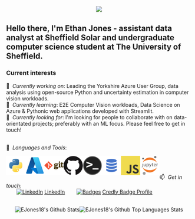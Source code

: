 <div align="center"><img src="https://images.unsplash.com/photo-1451187580459-43490279c0fa?ixlib=rb-1.2.1&ixid=MnwxMjA3fDB8MHxwaG90by1wYWdlfHx8fGVufDB8fHx8&auto=format&fit=crop&w=2500&h=320&q=80"/></div>

## Hello there, I'm Ethan Jones - assistant data analyst at Sheffield Solar and undergraduate computer science student at The University of Sheffield. ##

### Current interests ###
🔭 &nbsp;*Currently working on*: Leading the Yorkshire Azure User Group, data analysis using open-source Python and uncertainty estimation in computer vision workloads.<br>
🌱 &nbsp;*Currently learning*: E2E Computer Vision workloads, Data Science on Azure & Pythonic web applications developed with Streamlit.<br>
🤔 &nbsp;*Currently looking for*: I'm looking for people to collaborate with on data-orientated projects; preferably with an ML focus. Please feel free to get in touch!<br>
<br>

💾 &nbsp;*Languages and Tools*:

<img align="left" alt="Python" width="52px" src="https://raw.githubusercontent.com/github/explore/80688e429a7d4ef2fca1e82350fe8e3517d3494d/topics/python/python.png" />
<img align="left" alt="Azure" width="52px" src="https://raw.githubusercontent.com/github/explore/eaef8552d8b082ffafe2bfc8a5023d47da904aac/topics/azure/azure.png" />
<img align="left" alt="Git" width="52px" src="https://raw.githubusercontent.com/github/explore/80688e429a7d4ef2fca1e82350fe8e3517d3494d/topics/git/git.png" />
<img align="left" alt="GitHub" width="52px" src="https://raw.githubusercontent.com/github/explore/78df643247d429f6cc873026c0622819ad797942/topics/github/github.png" />
<img align="left" alt="PowerShell" width="52px" src="https://raw.githubusercontent.com/github/explore/80688e429a7d4ef2fca1e82350fe8e3517d3494d/topics/terminal/terminal.png" />
<img align="left" alt="SQL" width="52px" src="https://raw.githubusercontent.com/github/explore/80688e429a7d4ef2fca1e82350fe8e3517d3494d/topics/sql/sql.png" />
<img align="left" alt="JavaScript" width="52px" src="https://raw.githubusercontent.com/github/explore/80688e429a7d4ef2fca1e82350fe8e3517d3494d/topics/javascript/javascript.png" />
<img align="left" alt="Jupiter Notebook" width="52px" src="https://raw.githubusercontent.com/github/explore/80688e429a7d4ef2fca1e82350fe8e3517d3494d/topics/jupyter-notebook/jupyter-notebook.png" />

<br> <br>

📫 &nbsp;*Get in touch*: <br>
&emsp;&emsp;[<img alt="LinkedIn" width="48px" src="https://cdn.worldvectorlogo.com/logos/linkedin-icon-1.svg"/>](https://www.linkedin.com/in/ejjones18/)
[LinkedIn](https://www.linkedin.com/in/ejjones18/)
&emsp;&emsp;[<img alt="Badges" width="48px" src="https://cdn.worldvectorlogo.com/logos/twitter-verified-badge.svg" />](https://www.credly.com/users/ethan-jones.bd1ff17d/badges)
[Credly Badge Profile](https://www.credly.com/users/ethan-jones.bd1ff17d/badges)

<br>

<div align="center"><img alt="EJones18's Github Stats" src="https://github-readme-stats.vercel.app/api?username=EJones18&count_private=true&show_icons=true&hide_border=true&theme=buefy" /><img alt="EJones18's Github Top Languages Stats" src="https://github-readme-stats.vercel.app/api/top-langs/?username=EJones18&count_private=true&show_icons=true&hide_border=true&theme=buefy&layout=compact"/></div>
